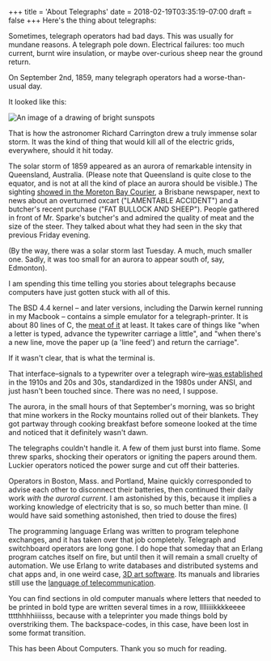 +++
title = 'About Telegraphs'
date = 2018-02-19T03:35:19-07:00
draft = false
+++
Here's the thing about telegraphs:

Sometimes, telegraph operators had bad days.
This was usually for mundane reasons. A telegraph pole down. Electrical failures: too much current, burnt wire insulation, or maybe over-curious sheep near the ground return.

On September 2nd, 1859, many telegraph operators had a worse-than-usual day.

It looked like this:

![An image of a drawing of bright sunspots](/telegraphs_img_1.jpg)

That is how the astronomer Richard Carrington drew a truly immense solar storm. It was the kind of thing that would kill all of the electric grids, everywhere, should it hit today.

The solar storm of 1859 appeared as an aurora of remarkable intensity in Queensland, Australia. (Please note that Queensland is quite close to the equator, and is not at all the kind of place an aurora should be visible.) The sighting [showed in the Moreton Bay Courier](https://trove.nla.gov.au/newspaper/article/3722206), a Brisbane newspaper, next to news about an overturned oxcart ("LAMENTABLE ACCIDENT") and a butcher's recent purchase ("FAT BULLOCK AND SHEEP"). People gathered in front of Mr. Sparke's butcher's and admired the quality of meat and the size of the steer. They talked about what they had seen in the sky that previous Friday evening.

(By the way, there was a solar storm last Tuesday. A much, much smaller one. Sadly, it was too small for an aurora to appear south of, say, Edmonton).

I am spending this time telling you stories about telegraphs because computers have just gotten stuck with all of this.

The BSD 4.4 kernel – and later versions, including the Darwin kernel running in my Macbook – contains a simple emulator for a telegraph-printer. It is about 80 lines of C, the [meat of it](http://fxr.watson.org/fxr/source/kern/tty.c?v=FREEBSD4#L610) at least. It takes care of things like "when a letter is typed, advance the typewriter carriage a little", and "when there's a new line, move the paper up (a 'line feed') and return the carriage".

If it wasn't clear, that is what the terminal is.

That interface–signals to a typewriter over a telegraph wire–[was established](https://en.wikipedia.org/wiki/Teleprinter) in the 1910s and 20s and 30s, standardized in the 1980s under ANSI, and just hasn't been touched since. There was no need, I suppose.

The aurora, in the small hours of that September's morning, was so bright that mine workers in the Rocky mountains rolled out of their blankets. They got partway through cooking breakfast before someone looked at the time and noticed that it definitely wasn't dawn.

The telegraphs couldn't handle it. A few of them just burst into flame. Some threw sparks, shocking their operators or igniting the papers around them. Luckier operators noticed the power surge and cut off their batteries.

Operators in Boston, Mass. and Portland, Maine quickly corresponded to advise each other to disconnect their batteries, then continued their daily work _with the auroral current_. I am astonished by this, because it implies a working knowledge of electricity that is so, so much better than mine. (I would have said something astonished, then tried to douse the fires)

The programming language Erlang was written to program telephone exchanges, and it has taken over that job completely. Telegraph and switchboard operators are long gone. I do hope that someday that an Erlang program catches itself on fire, but until then it will remain a small cruelty of automation. We use Erlang to write databases and distributed systems and chat apps and, in one weird case, [3D art software](https://en.wikipedia.org/wiki/Wings_3D). Its manuals and libraries still use the [language of telecommunication](https://en.wikipedia.org/wiki/Open_Telecom_Platform).

You can find sections in old computer manuals where letters that needed to be printed in bold type are written several times in a row, lllliiiikkkkeeee    tttthhhhiiiisss, because with a teleprinter you made things bold by overstriking them. The backspace-codes, in this case, have been lost in some format transition.


This has been About Computers. Thank you so much for reading.
